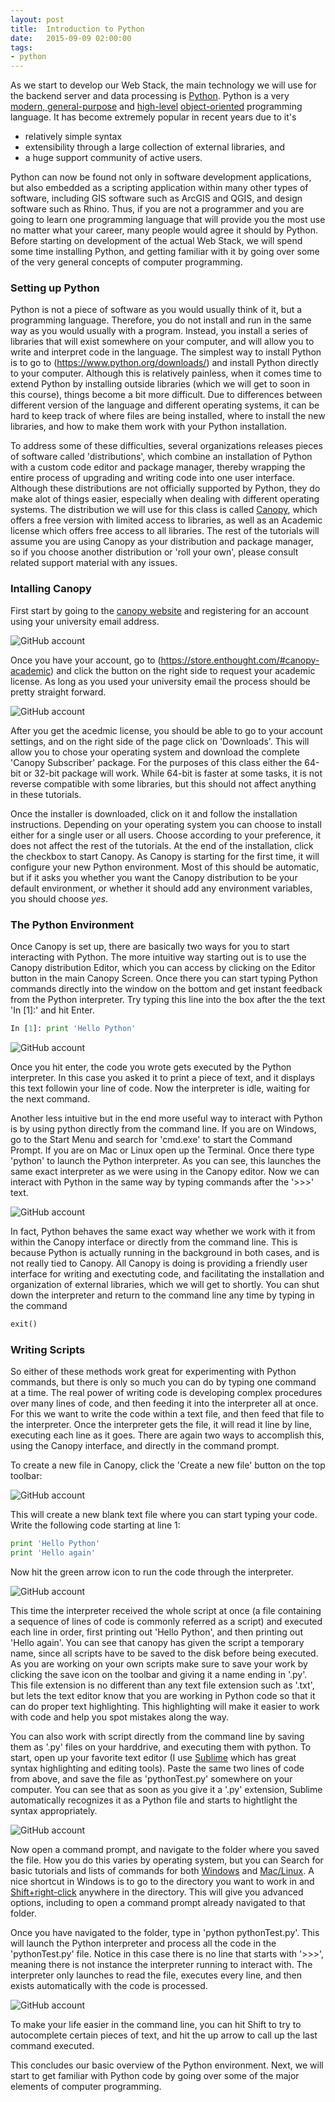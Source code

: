 ```yaml
---
layout: post
title:  Introduction to Python
date:   2015-09-09 02:00:00
tags:
- python
---
```


As we start to develop our Web Stack, the main technology we will use for the backend server and data processing is [Python](https://www.python.org/). Python is a very [modern, general-purpose](https://en.wikipedia.org/wiki/Python_(programming_language)) and [high-level](https://en.wikipedia.org/wiki/High-level_programming_language) [object-oriented](https://en.wikipedia.org/wiki/Object-oriented_programming) programming language. It has become extremely popular in recent years due to it's 

- relatively simple syntax
- extensibility through a large collection of external libraries, and 
- a huge support community of active users. 

Python can now be found not only in software development applications, but also embedded as a scripting application within many other types of software, including GIS software such as ArcGIS and QGIS, and design software such as Rhino. Thus, if you are not a programmer and you are going to learn one programming language that will provide you the most use no matter what your career, many people would agree it should by Python. Before starting on development of the actual Web Stack, we will spend some time installing Python, and getting familiar with it by going over some of the very general concepts of computer programming.

### Setting up Python

Python is not a piece of software as you would usually think of it, but a programming language. Therefore, you do not install and run in the same way as you would usually with a program. Instead, you install a series of libraries that will exist somewhere on your computer, and will allow you to write and interpret code in the language. The simplest way to install Python is to go to (https://www.python.org/downloads/) and install Python directly to your computer. Although this is relatively painless, when it comes time to extend Python by installing outside libraries (which we will get to soon in this course), things become a bit more difficult. Due to differences between different version of the language and different operating systems, it can be hard to keep track of where files are being installed, where to install the new libraries, and how to make them work with your Python installation.

To address some of these difficulties, several organizations releases pieces of software called 'distributions', which combine an installation of Python with a custom code editor and package manager, thereby wrapping the entire process of upgrading and writing code into one user interface. Although these distributions are not officially supported by Python, they do make alot of things easier, especially when dealing with different operating systems. The distribution we will use for this class is called [Canopy](https://www.enthought.com/products/canopy/), which offers a free version with limited access to libraries, as well as an Academic license which offers free access to all libraries. The rest of the tutorials will assume you are using Canopy as your distribution and package manager, so if you choose another distribution or 'roll your own', please consult related support material with any issues.

### Intalling Canopy

First start by going to the [canopy website](https://www.enthought.com/products/canopy/) and registering for an account using your university email address.

![GitHub account](/dmc/images/canopy01.png)

Once you have your account, go to (https://store.enthought.com/#canopy-academic) and click the button on the right side to request your academic license. As long as you used your university email the process should be pretty straight forward.

![GitHub account](/dmc/images/canopy02.png)

After you get the acedmic license, you should be able to go to your account settings, and on the right side of the page click on 'Downloads'. This will allow you to chose your operating system and download the complete 'Canopy Subscriber' package. For the purposes of this class either the 64-bit or 32-bit package will work. While 64-bit is faster at some tasks, it is not reverse compatible with some libraries, but this should not affect anything in these tutorials.

Once the installer is downloaded, click on it and follow the installation instructions. Depending on your operating system you can choose to install either for a single user or all users. Choose according to your preference, it does not affect the rest of the tutorials. At the end of the installation, click the checkbox to start Canopy. As Canopy is starting for the first time, it will configure your new Python environment. Most of this should be automatic, but if it asks you whether you want the Canopy distribution to be your default environment, or whether it should add any environment variables, you should choose *yes*.

### The Python Environment

Once Canopy is set up, there are basically two ways for you to start interacting with Python. The more intuitive way starting out is to use the Canopy distribution Editor, which you can access by clicking on the Editor button in the main Canopy Screen. Once there you can start typing Python commands directly into the window on the bottom and get instant feedback from the Python interpreter. Try typing this line into the box after the the text 'In [1]:' and hit Enter.

```python
In [1]: print 'Hello Python'
```

![GitHub account](/dmc/images/canopy03.png)

Once you hit enter, the code you wrote gets executed by the Python interpreter. In this case you asked it to print a piece of text, and it displays this text followin your line of code. Now the interpreter is idle, waiting for the next command.

Another less intuitive but in the end more useful way to interact with Python is by using python directly from the command line. If you are on Windows, go to the Start Menu and search for 'cmd.exe' to start the Command Prompt. If you are on Mac or Linux open up the Terminal. Once there type 'python' to launch the Python interpreter. As you can see, this launches the same exact interpreter as we were using in the Canopy editor. Now we can interact with Python in the same way by typing commands after the '>>>' text.

![GitHub account](/dmc/images/canopy04.png)

In fact, Python behaves the same exact way whether we work with it from within the Canopy interface or directly from the command line. This is because Python is actually running in the background in both cases, and is not really tied to Canopy. All Canopy is doing is providing a friendly user interface for writing and exectuting code, and facilitating the installation and organization of external libraries, which we will get to shortly. You can shut down the interpreter and return to the command line any time by typing in the command 

```python
exit()
```

### Writing Scripts

So either of these methods work great for experimenting with Python commands, but there is only so much you can do by typing one command at a time. The real power of writing code is developing complex procedures over many lines of code, and then feeding it into the interpreter all at once. For this we want to write the code within a text file, and then feed that file to the interpreter. Once the interpreter gets the file, it will read it line by line, executing each line as it goes. There are again two ways to accomplish this, using the Canopy interface, and directly in the command prompt.

To create a new file in Canopy, click the 'Create a new file' button on the top toolbar:

![GitHub account](/dmc/images/canopy05.png)

This will create a new blank text file where you can start typing your code. Write the following code starting at line 1:

```python
print 'Hello Python'
print 'Hello again'
```

Now hit the green arrow icon to run the code through the interpreter.

![GitHub account](/dmc/images/canopy06.png)

This time the interpreter received the whole script at once (a file containing a sequence of lines of code is commonly referred as a script) and executed each line in order, first printing out 'Hello Python', and then printing out 'Hello again'. You can see that canopy has given the script a temporary name, since all scripts have to be saved to the disk before being executed. As you are working on your own scripts make sure to save your work by clicking the save icon on the toolbar and giving it a name ending in '.py'. This file extension is no different than any text file extension such as '.txt', but lets the text editor know that you are working in Python code so that it can do proper text highlighting. This highlighting will make it easier to work with code and help you spot mistakes along the way.

You can also work with script directly from the command line by saving them as '.py' files on your harddrive, and executing them with python. To start, open up your favorite text editor (I use [Sublime](http://www.sublimetext.com/) which has great syntax highlighting and editing tools). Paste the same two lines of code from above, and save the file as 'pythonTest.py' somewhere on your computer. You can see that as soon as you give it a '.py' extension, Sublime automatically recognizes it as a Python file and starts to hightlight the syntax appropriately. 

![GitHub account](/dmc/images/canopy07.png)

Now open a command prompt, and navigate to the folder where you saved the file. How you do this varies by operating system, but you can Search for basic tutorials and lists of commands for both [Windows](http://www.7tutorials.com/command-prompt-how-use-basic-commands) and [Mac/Linux](http://www.dummies.com/how-to/content/how-to-use-basic-unix-commands-to-work-in-terminal.html). A nice shortcut in Windows is to go to the directory you want to work in and [Shift+right-click](http://lifehacker.com/5804483/open-hidden-menu-options-with-the-shift-and-right-click-shortcut?utm_expid=66866090-48.Ej9760cOTJCPS_Bq4mjoww.0&utm_referrer=https%3A%2F%2Fwww.google.com%2F) anywhere in the directory. This will give you advanced options, including to open a command prompt already navigated to that folder.

Once you have navigated to the folder, type in 'python pythonTest.py'. This will launch the Python interpreter and process all the code in the 'pythonTest.py' file. Notice in this case there is no line that starts with '>>>', meaning there is not instance the interpreter running to interact with. The interpreter only launches to read the file, executes every line, and then exists automatically with the code is processed. 

![GitHub account](/dmc/images/canopy07.png)

To make your life easier in the command line, you can hit Shift to try to autocomplete certain pieces of text, and hit the up arrow to call up the last command executed.

This concludes our basic overview of the Python environment. Next, we will start to get familiar with Python code by going over some of the major elements of computer programming.






